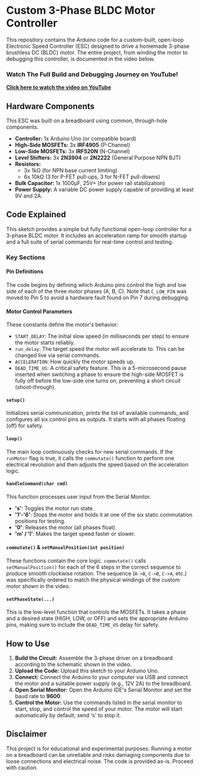 # Custom 3-Phase BLDC Motor Controller

This repository contains the Arduino code for a custom-built, open-loop Electronic Speed Controller (ESC) designed to drive a homemade 3-phase brushless DC (BLDC) motor. The entire project, from winding the motor to debugging this controller, is documented in the video below.

### Watch The Full Build and Debugging Journey on YouTube!

[**Click here to watch the video on YouTube**](https://www.youtube.com/watch?v=QumYZ-IiKww)

## Hardware Components

This ESC was built on a breadboard using common, through-hole components.

* **Controller:** 1x Arduino Uno (or compatible board)
* **High-Side MOSFETs:** 3x **IRF4905** (P-Channel)
* **Low-Side MOSFETs:** 3x **IRF520N** (N-Channel)
* **Level Shifters:** 3x **2N3904** or **2N2222** (General Purpose NPN BJT)
* **Resistors:**
    * 3x 1kΩ (for NPN base current limiting)
    * 6x 10kΩ (3 for P-FET pull-ups, 3 for N-FET pull-downs)
* **Bulk Capacitor:** 1x 1000µF, 25V+ (for power rail stabilization)
* **Power Supply:** A variable DC power supply capable of providing at least 9V and 2A.

## Code Explained

This sketch provides a simple but fully functional open-loop controller for a 3-phase BLDC motor. It includes an acceleration ramp for smooth startup and a full suite of serial commands for real-time control and testing.

### Key Sections

#### Pin Definitions
The code begins by defining which Arduino pins control the high and low side of each of the three motor phases (A, B, C). Note that `C_LOW_PIN` was moved to Pin 5 to avoid a hardware fault found on Pin 7 during debugging.

#### Motor Control Parameters
These constants define the motor's behavior:
* `START_DELAY`: The initial slow speed (in milliseconds per step) to ensure the motor starts reliably.
* `run_delay`: The target speed the motor will accelerate to. This can be changed live via serial commands.
* `ACCELERATION`: How quickly the motor speeds up.
* `DEAD_TIME_US`: A critical safety feature. This is a 5-microsecond pause inserted when switching a phase to ensure the high-side MOSFET is fully off before the low-side one turns on, preventing a short circuit (shoot-through).

#### `setup()`
Initializes serial communication, prints the list of available commands, and configures all six control pins as outputs. It starts with all phases floating (off) for safety.

#### `loop()`
The main loop continuously checks for new serial commands. If the `runMotor` flag is true, it calls the `commutate()` function to perform one electrical revolution and then adjusts the speed based on the acceleration logic.

#### `handleCommand(char cmd)`
This function processes user input from the Serial Monitor.
* **'s'**: Toggles the motor run state.
* **'1'-'6'**: Stops the motor and holds it at one of the six static commutation positions for testing.
* **'0'**: Releases the motor (all phases float).
* **'m' / 'l'**: Makes the target speed faster or slower.

#### `commutate()` & `setManualPosition(int position)`
These functions contain the core logic. `commutate()` calls `setManualPosition()` for each of the 6 steps in the correct sequence to produce smooth clockwise rotation. The sequence (`A->B`, `C->B`, `C->A`, etc.) was specifically ordered to match the physical windings of the custom motor shown in the video.

#### `setPhaseState(...)`
This is the low-level function that controls the MOSFETs. It takes a phase and a desired state (HIGH, LOW, or OFF) and sets the appropriate Arduino pins, making sure to include the `DEAD_TIME_US` delay for safety.

## How to Use

1.  **Build the Circuit:** Assemble the 3-phase driver on a breadboard according to the schematic shown in the video.
2.  **Upload the Code:** Upload this sketch to your Arduino Uno.
3.  **Connect:** Connect the Arduino to your computer via USB and connect the motor and a suitable power supply (e.g., 12V 2A) to the breadboard.
4.  **Open Serial Monitor:** Open the Arduino IDE's Serial Monitor and set the baud rate to **9600**.
5.  **Control the Motor:** Use the commands listed in the serial monitor to start, stop, and control the speed of your motor. The motor will start automatically by default; send 's' to stop it.

## Disclaimer

This project is for educational and experimental purposes. Running a motor on a breadboard can be unreliable and risks damaging components due to loose connections and electrical noise. The code is provided as-is. Proceed with caution.
